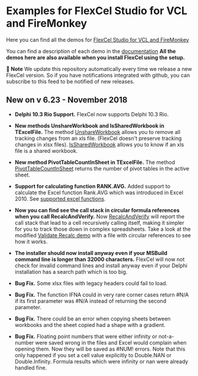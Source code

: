 ﻿# Examples for FlexCel Studio for VCL and FireMonkey

Here you can find all the demos for [FlexCel Studio for VCL and FireMonkey](http://www.tmssoftware.com/site/flexcel.asp)

You can find a description of each demo in the [documentation](http://www.tmssoftware.biz/flexcel/doc/vcl/index.html)
**All the demos here are also available when you install FlexCel using the setup.**

**:book: Note** We update this repository automatically every time we release a new FlexCel version. So if you have notifications integrated with github, you can subscribe to this feed to be notified of new releases.


## New on v 6.23 - November 2018


- **Delphi 10.3 Rio Support.** FlexCel now supports Delphi 10.3 Rio.

- **New methods UnshareWorkbook and IsSharedWorkbook in TExcelFile.** The method [UnshareWorkbook](http://www.tmssoftware.biz/flexcel/doc/vcl/api/FlexCel.XlsAdapter/TXlsFile/UnshareWorkbook.html) allows you to remove all tracking changes from an xls file. (FlexCel doesn't preserve tracking changes in xlsx files). [IsSharedWorkbook](http://www.tmssoftware.biz/flexcel/doc/vcl/api/FlexCel.XlsAdapter/TXlsFile/IsSharedWorkbook.html) allows you to know if an xls file is a shared workbook.

- **New method PivotTableCountInSheet in TExcelFile.** The method [PivotTableCountInSheet](http://www.tmssoftware.biz/flexcel/doc/vcl/api/FlexCel.XlsAdapter/TXlsFile/PivotTableCountInSheet.html) returns the number of pivot tables in the active sheet.

- **Support for calculating function RANK.AVG.** Added support to calculate the Excel function Rank.AVG which was introduced in Excel 2010. See [supported excel functions](http://www.tmssoftware.biz/flexcel/doc/vcl/about/supported-excel-functions.html#added-functions-in-excel-2010).

- **Now you can find see the call stack in circular formula references when you call RecalcAndVerify.** Now [RecalcAndVerify](http://www.tmssoftware.biz/flexcel/doc/vcl/api/FlexCel.XlsAdapter/TXlsFile/RecalcAndVerify.html) will report the call stack that lead to a cell recursively calling itself, making it simpler for you to track those down in complex spreadsheets. Take a look at the modified [Validate Recalc demo](http://www.tmssoftware.biz/flexcel/doc/vcl/samples/delphi/api/validate-recalc/index.html) with a file with circular references to see how it works.

- **The installer should now install anyway even if your MSBuild command line is longer than 32000 characters.** FlexCel will now not check for invalid command lines and install anyway even if your Delphi installation has a search path which is too big.

- **Bug Fix.** Some xlsx files with legacy headers could fail to load.

- **Bug Fix.** The function IFNA could in very rare corner cases return #N/A if its first parameter was #N/A instead of returning the second parameter.

- **Bug Fix.** There could be an error when copying sheets between workbooks and the sheet copied had a shape with a gradient.

- **Bug Fix.** Floating point numbers that were either infinity or not-a-number were saved wrong in the files and Excel would complain when opening them. Now they will be saved as #NUM! errors. Note that this only happened if you set a cell value explicitly to Double.NAN or Double.Infinity. Formula results which were infinity or nan were already handled fine.


